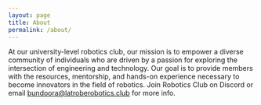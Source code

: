 ```yaml
---
layout: page
title: About
permalink: /about/
---
```


At our university-level robotics club, our mission is to empower a diverse community of individuals who are driven by a passion for exploring the intersection of engineering and technology. Our goal is to provide members with the resources, mentorship, and hands-on experience necessary to become innovators in the field of robotics. Join Robotics Club on Discord or email bundoora@latroberobotics.club for more info.
